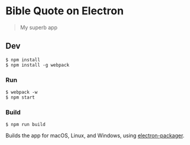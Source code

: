 # Bible Quote on Electron

> My superb app


## Dev

```
$ npm install
$ npm install -g webpack
```

### Run

```
$ webpack -w
$ npm start
```

### Build

```
$ npm run build
```

Builds the app for macOS, Linux, and Windows, using [electron-packager](https://github.com/electron-userland/electron-packager).


